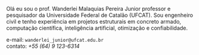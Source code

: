 Olá eu sou o prof. Wanderlei Malaquias Pereira Junior professor e pesquisador da Universidade Federal de Catalão (UFCAT). Sou engenheiro civil e tenho experiência em projetos estruturais em concreto armado, computação científica, inteligência artificial, otimização e confiabilidade.  

e-mail: ```wanderlei_junior@ufcat.edu.br```  
contato: _+55 (64) 9 123-6314_   
